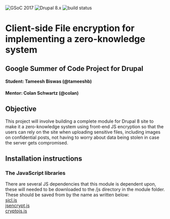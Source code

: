 ![GSoC 2017](https://img.shields.io/badge/GSoC-2017-red.svg)
![Drupal 8.x](https://img.shields.io/badge/Drupal-8.x-blue.svg) 
![build status](https://gitlab.com/tameeshb/client-side-file-encrypt-gsoc/badges/8.x-1.x/build.svg)
# Client-side File encryption for implementing a zero-knowledge system  
## Google Summer of Code Project for Drupal  
#### Student: Tameesh Biswas (@tameeshb)  
#### Mentor: Colan Schwartz (@colan)  
  
## Objective  
    
This project will involve building a complete module for Drupal 8 site to make
 it a zero-knowledge system using
 front-end JS encryption so that the users can rely on the site when uploading 
 sensitive files, including images 
 on confidential posts, not having to worry about data being stolen in case the
  server gets compromised.

## Installation instructions

### The JavaScript libraries 

There are several JS dependencies that this module is dependent upon, these will needed to be downloaded to the /js directory in the module folder. These should be saved from by the name as written below:  
[sjcl.js](http://bitwiseshiftleft.github.io/sjcl/sjcl.js)  
[jsencrypt.js](http://travistidwell.com/jsencrypt/bin/jsencrypt.js)  
[cryptojs.js](https://github.com/brix/crypto-js/blob/develop/src/aes.js)  

